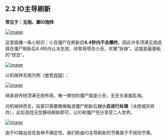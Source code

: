 ## 2.2 IO主导刷新

 

**常见于：无炮、重IO炮阵**

 

[![image](https://forum.crescb.com/wp-content/uploads/wpforo/attachments/2/thumbnail/314-image.png)](https://forum.crescb.com/wp-content/uploads/wpforo/attachments/2/314-image.png)



 

这里插播一条小知识：小丑僵尸在刷新后**4.4秒内不会爆炸**。因此许多顶满无炮选择在僵尸刷新后4.4秒内让冰生效，待曾哥喷杀小丑，优雅“拆弹”。这就是最基础的“控丑”。

 

[![image](https://forum.crescb.com/wp-content/uploads/wpforo/attachments/2/thumbnail/315-image.png)](https://forum.crescb.com/wp-content/uploads/wpforo/attachments/2/315-image.png)



 

以机械钟无炮为例（[参考视频](https://www.bilibili.com/video/BV1kx411S7qS)）：

 

[![image](https://forum.crescb.com/wp-content/uploads/wpforo/attachments/2/thumbnail/316-image.png)](https://forum.crescb.com/wp-content/uploads/wpforo/attachments/2/316-image.png)



 

继承自传统顶满无炮布局，唯一惧怕的僵尸就是小丑，无丑关直接乱嗨。

 

对机械钟而言，玩家只需要确保每波僵尸刷新后**对小丑进行处理**（冰控或灰烬炸），此后高枕无忧静待刷新即可，让IO和僵尸充分享受二人世界。

 

[![image](https://forum.crescb.com/wp-content/uploads/wpforo/attachments/2/thumbnail/317-image.png)](https://forum.crescb.com/wp-content/uploads/wpforo/attachments/2/317-image.png)



 

由于IO输出存在各种不确定性，我们称由IO主导刷新的节奏属于不规则节奏。